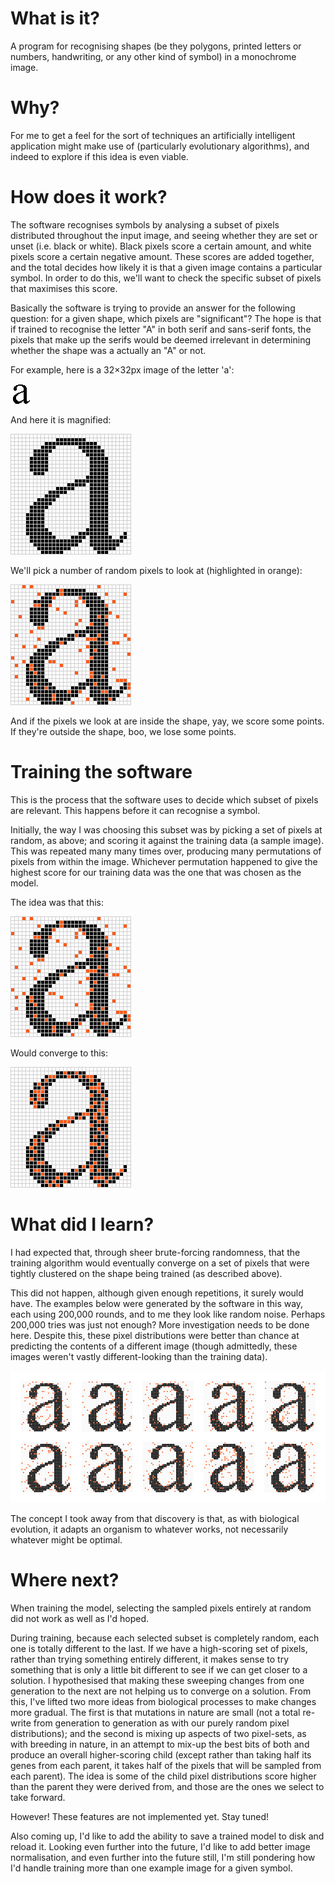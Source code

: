 # What is it?
A program for recognising shapes (be they polygons, printed letters or numbers, handwriting, or any other kind of symbol) in a monochrome image.


# Why?
For me to get a feel for the sort of techniques an artificially intelligent application might make use of (particularly evolutionary algorithms), and indeed to explore if this idea is even viable. 


# How does it work?
The software recognises symbols by analysing a subset of pixels distributed throughout the input image, and seeing whether they are set or unset (i.e. black or white). Black pixels score a certain amount, and white pixels score a certain negative amount. These scores are added together, and the total decides how likely it is that a given image contains a particular symbol. In order to do this, we'll want to check the specific subset of pixels that maximises this score.

Basically the software is trying to provide an answer for the following question: for a given shape, which pixels are "significant"? The hope is that if trained to recognise the letter "A" in both serif and sans-serif fonts, the pixels that make up the serifs would be deemed irrelevant in determining whether the shape was a actually an "A" or not. 

For example, here is a 32×32px image of the letter 'a':

![](/doc/a_small.png)


And here it is magnified: 

![](/doc/a_magnified.png)


We'll pick a number of random pixels to look at (highlighted in orange):

![](/doc/a_random.png)


And if the pixels we look at are inside the shape, yay, we score some points. If they're outside the shape, boo, we lose some points. 


# Training the software 
This is the process that the software uses to decide which subset of pixels are relevant. This happens before it can recognise a symbol. 

Initially, the way I was choosing this subset was by picking a set of pixels at random, as above; and scoring it against the training data (a sample image). This was repeated many many times over, producing many permutations of pixels from within the image. Whichever permutation happened to give the highest score for our training data was the one that was chosen as the model. 

The idea was that this:

![](/doc/a_random.png)


Would converge to this:

![](/doc/a_clustered.png)


# What did I learn?
I had expected that, through sheer brute-forcing randomness, that the training algorithm would eventually converge on a set of pixels that were tightly clustered on the shape being trained (as described above).

This did not happen, although given enough repetitions, it surely would have. The examples below were generated by the software in this way, each using 200,000 rounds, and to me they look like random noise. Perhaps 200,000 tries was just not enough? More investigation needs to be done here. Despite this, these pixel distributions were better than chance at predicting the contents of a different image (though admittedly, these images weren't vastly different-looking than the training data). 

![](/doc/randomised_samples.png)


The concept I took away from that discovery is that, as with biological evolution, it adapts an organism to whatever works, not necessarily whatever might be optimal. 


# Where next?
When training the model, selecting the sampled pixels entirely at random did not work as well as I'd hoped.

During training, because each selected subset is completely random, each one is totally different to the last. If we have a high-scoring set of pixels, rather than trying something entirely different, it makes sense to try something that is only a little bit different to see if we can get closer to a solution. I hypothesised that making these sweeping changes from one generation to the next are not helping us to converge on a solution. From this, I've lifted two more ideas from biological processes to make changes more gradual. The first is that mutations in nature are small (not a total re-write from generation to generation as with our purely random pixel distributions); and the second is mixing up aspects of two pixel-sets, as with breeding in nature, in an attempt to mix-up the best bits of both and produce an overall higher-scoring child (except rather than taking half its genes from each parent, it takes half of the pixels that will be sampled from each parent). The idea is some of the child pixel distributions score higher than the parent they were derived from, and those are the ones we select to take forward. 

However! These features are not implemented yet. Stay tuned! 

Also coming up, I'd like to add the ability to save a trained model to disk and reload it. Looking even further into the future, I'd like to add better image normalisation, and even further into the future still, I'm still pondering how I'd handle training  more than one example image for a given symbol. 






